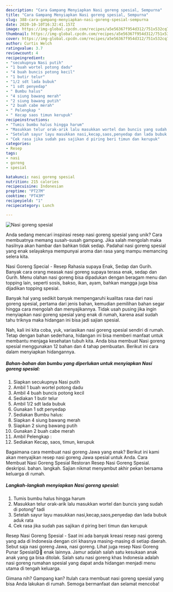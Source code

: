 ```yaml
---
description: "Cara Gampang Menyiapkan Nasi goreng spesial, Sempurna"
title: "Cara Gampang Menyiapkan Nasi goreng spesial, Sempurna"
slug: 388-cara-gampang-menyiapkan-nasi-goreng-spesial-sempurna
date: 2020-10-10T16:32:41.157Z
image: https://img-global.cpcdn.com/recipes/a5e56367f954d312/751x532cq70/nasi-goreng-spesial-foto-resep-utama.jpg
thumbnail: https://img-global.cpcdn.com/recipes/a5e56367f954d312/751x532cq70/nasi-goreng-spesial-foto-resep-utama.jpg
cover: https://img-global.cpcdn.com/recipes/a5e56367f954d312/751x532cq70/nasi-goreng-spesial-foto-resep-utama.jpg
author: Curtis Welch
ratingvalue: 3.7
reviewcount: 4
recipeingredient:
- "secukupnya Nasi putih"
- "1 buah wortel potong dadu"
- "4 buah buncis potong kecil"
- "1 butir telur"
- "1/2 sdt lada bubuk"
- "1 sdt penyedap"
- " Bumbu halus"
- "4 siung bawang merah"
- "2 siung bawang putih"
- "2 buah cabe merah"
- " Pelengkap "
- " Kecap saos timun kerupuk"
recipeinstructions:
- "Tumis bumbu halus hingga harum"
- "Masukkan telur orak-arik lalu masukkan wortel dan buncis yang sudah di potong² tadi"
- "Setelah sayur layu masukkan nasi,kecap,saos,penyedap dan lada bubuk aduk rata"
- "Cek rasa jika sudah pas sajikan d piring beri timun dan kerupuk"
categories:
- Resep
tags:
- nasi
- goreng
- spesial

katakunci: nasi goreng spesial 
nutrition: 215 calories
recipecuisine: Indonesian
preptime: "PT27M"
cooktime: "PT43M"
recipeyield: "1"
recipecategory: Lunch

---
```



![Nasi goreng spesial](https://img-global.cpcdn.com/recipes/a5e56367f954d312/751x532cq70/nasi-goreng-spesial-foto-resep-utama.jpg)

Anda sedang mencari inspirasi resep nasi goreng spesial yang unik? Cara membuatnya memang susah-susah gampang. Jika salah mengolah maka hasilnya akan hambar dan bahkan tidak sedap. Padahal nasi goreng spesial yang enak selayaknya mempunyai aroma dan rasa yang mampu memancing selera kita.

Nasi Goreng Special - Resep Rahasia supaya Enak, Sedap dan Gurih. Banyak cara orang measak nasi goreng supaya terasa enak, sedap dan Gurih. Menu olahan nasi goreng bisa dipadukan dengan beragam menu dan topping lain, seperti sosis, bakso, ikan, ayam, bahkan mangga juga bisa dijadikan topping spesial.

Banyak hal yang sedikit banyak mempengaruhi kualitas rasa dari nasi goreng spesial, pertama dari jenis bahan, kemudian pemilihan bahan segar hingga cara mengolah dan menyajikannya. Tidak usah pusing jika ingin menyiapkan nasi goreng spesial yang enak di rumah, karena asal sudah tahu triknya maka hidangan ini bisa jadi sajian spesial.


Nah, kali ini kita coba, yuk, variasikan nasi goreng spesial sendiri di rumah. Tetap dengan bahan sederhana, hidangan ini bisa memberi manfaat untuk membantu menjaga kesehatan tubuh kita. Anda bisa membuat Nasi goreng spesial menggunakan 12 bahan dan 4 tahap pembuatan. Berikut ini cara dalam menyiapkan hidangannya.

<!--inarticleads1-->

##### Bahan-bahan dan bumbu yang diperlukan untuk menyiapkan Nasi goreng spesial:

1. Siapkan secukupnya Nasi putih
1. Ambil 1 buah wortel potong dadu
1. Ambil 4 buah buncis potong kecil
1. Sediakan 1 butir telur
1. Ambil 1/2 sdt lada bubuk
1. Gunakan 1 sdt penyedap
1. Sediakan  Bumbu halus:
1. Siapkan 4 siung bawang merah
1. Siapkan 2 siung bawang putih
1. Gunakan 2 buah cabe merah
1. Ambil  Pelengkap :
1. Sediakan  Kecap, saos, timun, kerupuk


Bagaimana cara membuat nasi goreng Jawa yang enak? Berikut ini kami akan menyajikan resep nasi goreng Jawa spesial untuk Anda. Cara Membuat Nasi Goreng Spesial Restoran Resep Nasi Goreng Spesial. deskripsi. bahan. langkah. Sajian nikmat menyambut akhir pekan bersama keluarga di rumah. 

<!--inarticleads2-->

##### Langkah-langkah menyiapkan Nasi goreng spesial:

1. Tumis bumbu halus hingga harum
1. Masukkan telur orak-arik lalu masukkan wortel dan buncis yang sudah di potong² tadi
1. Setelah sayur layu masukkan nasi,kecap,saos,penyedap dan lada bubuk aduk rata
1. Cek rasa jika sudah pas sajikan d piring beri timun dan kerupuk


Resep Nasi Goreng Spesial - Saat ini ada banyak kreasi resep nasi goreng yang ada di Indonesia dengan ciri khasnya masing-masing di setiap daerah. Sebut saja nasi goreng Jawa, nasi goreng. Lihat juga resep Nasi Goreng Punar Spesial😋🤤 enak lainnya. Jamur adalah salah satu kesukaan anak anak yang ga bisa ditolak. Salah satu nasi goreng khas Indonesia adalah nasi goreng rumahan spesial yang dapat anda hidangan menjadi menu utama di tengah keluarga. 

Gimana nih? Gampang kan? Itulah cara membuat nasi goreng spesial yang bisa Anda lakukan di rumah. Semoga bermanfaat dan selamat mencoba!
